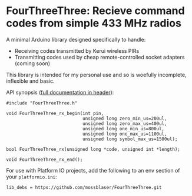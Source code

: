 FourThreeThree: Recieve command codes from simple 433 MHz radios
================================================================

A minimal Arduino library designed specifically to handle:

* Receiving codes transmitted by Kerui wireless PIRs
* Transmitting codes used by cheap remote-controlled socket adapters (coming
  soon)

This library is intended for my personal use and so is woefully incomplete,
inflexible and basic.

API synopsis ([full documentation in header](./src/FourThreeThree.h)):

    #include "FourThreeThree.h"
    
    void FourThreeThree_rx_begin(int pin,
                                 unsigned long zero_min_us=200ul,
                                 unsigned long zero_max_us=400ul,
                                 unsigned long one_min_us=800ul,
                                 unsigned long one_max_us=1100ul,
                                 unsigned long symbol_max_us=1500ul);
    
    bool FourThreeThree_rx(unsigned long *code, unsigned int *length);
    
    void FourThreeThree_rx_end();

For use with Platform IO projects, add the following to an env section of your
`platformio.ini`:

    lib_debs = https://github.com/mossblaser/FourThreeThree.git


